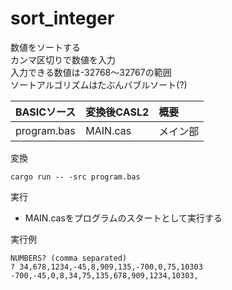 # sort_integer

数値をソートする  
カンマ区切りで数値を入力  
入力できる数値は-32768～32767の範囲  
ソートアルゴリズムはたぶんバブルソート(?)  


| BASICソース   | 変換後CASL2 | 概要                        |
|:--------------|:------------|:----------------------------|
| program.bas   | MAIN.cas    | メイン部                    |


変換  
```
cargo run -- -src program.bas
```

実行  
 - MAIN.casをプログラムのスタートとして実行する


実行例  
```
NUMBERS? (comma separated)
? 34,678,1234,-45,8,909,135,-700,0,75,10303
-700,-45,0,8,34,75,135,678,909,1234,10303,
```
